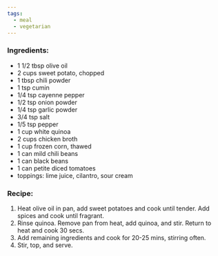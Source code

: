 ```yaml
---
tags:
  - meal
  - vegetarian
---
```

### Ingredients:
- 1 1/2 tbsp olive oil
- 2 cups sweet potato, chopped
- 1 tbsp chili powder
- 1 tsp cumin
- 1/4 tsp cayenne pepper
- 1/2 tsp onion powder
- 1/4 tsp garlic powder
- 3/4 tsp salt
- 1/5 tsp pepper
- 1 cup white quinoa 
- 2 cups chicken broth
- 1 cup frozen corn, thawed
- 1 can mild chili beans
- 1 can black beans
- 1 can petite diced tomatoes
- toppings: lime juice, cilantro, sour cream

### Recipe:
1. Heat olive oil in pan, add sweet potatoes and cook until tender. Add spices and cook until fragrant. 
2. Rinse quinoa. Remove pan from heat, add quinoa, and stir. Return to heat and cook 30 secs. 
3. Add remaining ingredients and cook for 20-25 mins, stirring often. 
4. Stir, top, and serve. 